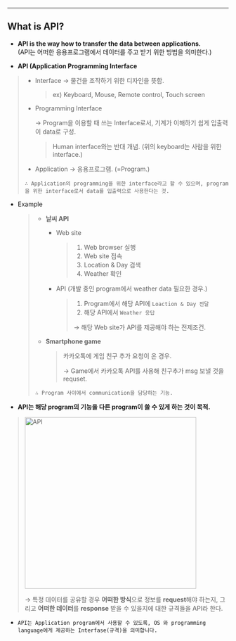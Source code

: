 ------

## What is API?

- **API is the way how to transfer the data between applications.**
  <br>(API는 어떠한 응용프로그램에서 데이터를 주고 받기 위한 방법을 의미한다.)

- **API (Application Programming Interface**
  
> - Interface
  >   → 물건을 조작하기 위한 디자인을 뜻함.
  >
  >   > ex) Keyboard, Mouse, Remote control, Touch screen
  >
> - Programming Interface
  >
  >   → Program을 이용할 때 쓰는 Interface로서, 기계가 이해하기 쉽게 입출력이 data로 구성.
  >
  >   > Human interface와는 반대 개념. 
  >   > (위의 keyboard는 사람을 위한 interface.)
  >
  > - Application
  >   → 응용프로그램. (=Program.)
  >
  > `∴ Application의 programming을 위한 interface라고 할 수 있으며, program을 위한 interface로서 data를 입출력으로 사용한다는 것.`
  
- Example

  > * **날씨 API**
  >
  >   - Web site
  >
  >     > 1. Web browser 실행
  >     > 2. Web site 접속
  >     > 3. Location & Day 검색
  >     > 4. Weather 확인
  >
  >   - API (개발 중인 program에서 weather data 필요한 경우.)
  >
  >     > 1. Program에서 해당 API에 `Loaction & Day 전달`
  >     > 2. 해당 API에서 `Weather 응답`
  >     >
  >     > → 해당 Web site가 API를 제공해야 하는 전제조건.
  >
  > * **Smartphone game**
  >
  >   > 카카오톡에 게임 친구 추가 요청이 온 경우.
  >   >
  >   > → Game에서 카카오톡 API를 사용해 친구추가 msg 보낼 것을 requset.
  >
  > `∴ Program 사이에서 communication을 담당하는 기능.`

-  **API는 해당 program의 기능을 다른 program이 쓸 수 있게 하는 것이 목적.**

  > <img width="390" alt="API" src="https://user-images.githubusercontent.com/23169707/65437253-730c7880-de5e-11e9-878d-ff3f89e0fc8c.png">
  >
  > → 특정 데이터를 공유할 경우 **어떠한 방식**으로 정보를 **request**해야 하는지, 그리고 **어떠한 데이터**를 **response** 받을 수 있을지에 대한 규격들을 API라 한다.

- `API는 Application program에서 사용할 수 있도록, OS 와 programming language에게 제공하는 Interfase(규격)을 의미합니다.` 
